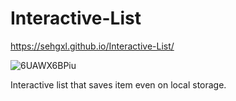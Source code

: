 # Interactive-List

https://sehgxl.github.io/Interactive-List/

![6UAWX6BPiu](https://user-images.githubusercontent.com/83122406/165841728-cdba28b0-b497-4d34-b190-8c9d80fe5631.gif)

Interactive list that saves item even on local storage.
